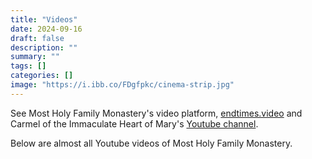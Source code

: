 ```yaml
---
title: "Videos"
date: 2024-09-16
draft: false
description: ""
summary: ""
tags: []
categories: []
image: "https://i.ibb.co/FDgfpkc/cinema-strip.jpg"
---
```


See Most Holy Family Monastery's video platform, [endtimes.video](https://endtimes.video) and Carmel of the Immaculate Heart of Mary's [Youtube channel](https://www.youtube.com/@TrueCatholicCarmel).

Below are almost all Youtube videos of Most Holy Family Monastery.
